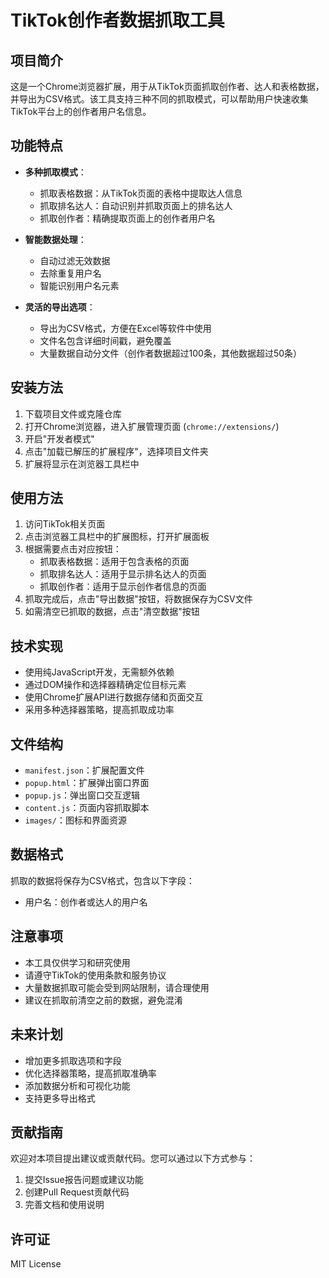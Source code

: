 # TikTok创作者数据抓取工具

## 项目简介

这是一个Chrome浏览器扩展，用于从TikTok页面抓取创作者、达人和表格数据，并导出为CSV格式。该工具支持三种不同的抓取模式，可以帮助用户快速收集TikTok平台上的创作者用户名信息。

## 功能特点

- **多种抓取模式**：
  - 抓取表格数据：从TikTok页面的表格中提取达人信息
  - 抓取排名达人：自动识别并抓取页面上的排名达人
  - 抓取创作者：精确提取页面上的创作者用户名

- **智能数据处理**：
  - 自动过滤无效数据
  - 去除重复用户名
  - 智能识别用户名元素

- **灵活的导出选项**：
  - 导出为CSV格式，方便在Excel等软件中使用
  - 文件名包含详细时间戳，避免覆盖
  - 大量数据自动分文件（创作者数据超过100条，其他数据超过50条）

## 安装方法

1. 下载项目文件或克隆仓库
2. 打开Chrome浏览器，进入扩展管理页面 (`chrome://extensions/`)
3. 开启"开发者模式"
4. 点击"加载已解压的扩展程序"，选择项目文件夹
5. 扩展将显示在浏览器工具栏中

## 使用方法

1. 访问TikTok相关页面
2. 点击浏览器工具栏中的扩展图标，打开扩展面板
3. 根据需要点击对应按钮：
   - 抓取表格数据：适用于包含表格的页面
   - 抓取排名达人：适用于显示排名达人的页面
   - 抓取创作者：适用于显示创作者信息的页面
4. 抓取完成后，点击"导出数据"按钮，将数据保存为CSV文件
5. 如需清空已抓取的数据，点击"清空数据"按钮

## 技术实现

- 使用纯JavaScript开发，无需额外依赖
- 通过DOM操作和选择器精确定位目标元素
- 使用Chrome扩展API进行数据存储和页面交互
- 采用多种选择器策略，提高抓取成功率

## 文件结构

- `manifest.json`：扩展配置文件
- `popup.html`：扩展弹出窗口界面
- `popup.js`：弹出窗口交互逻辑
- `content.js`：页面内容抓取脚本
- `images/`：图标和界面资源

## 数据格式

抓取的数据将保存为CSV格式，包含以下字段：
- 用户名：创作者或达人的用户名

## 注意事项

- 本工具仅供学习和研究使用
- 请遵守TikTok的使用条款和服务协议
- 大量数据抓取可能会受到网站限制，请合理使用
- 建议在抓取前清空之前的数据，避免混淆

## 未来计划

- 增加更多抓取选项和字段
- 优化选择器策略，提高抓取准确率
- 添加数据分析和可视化功能
- 支持更多导出格式

## 贡献指南

欢迎对本项目提出建议或贡献代码。您可以通过以下方式参与：
1. 提交Issue报告问题或建议功能
2. 创建Pull Request贡献代码
3. 完善文档和使用说明

## 许可证

MIT License 